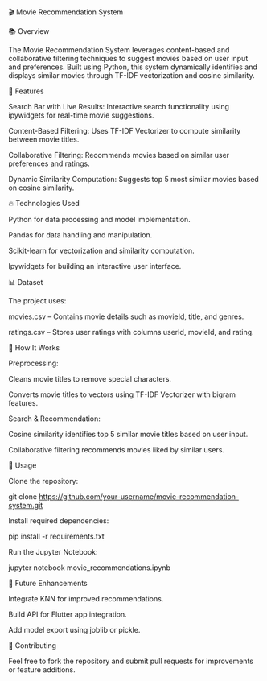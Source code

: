 🎬 Movie Recommendation System

📚 Overview

The Movie Recommendation System leverages content-based and collaborative filtering techniques to suggest movies based on user input and preferences. Built using Python, this system dynamically identifies and displays similar movies through TF-IDF vectorization and cosine similarity.

🚀 Features

Search Bar with Live Results: Interactive search functionality using ipywidgets for real-time movie suggestions.

Content-Based Filtering: Uses TF-IDF Vectorizer to compute similarity between movie titles.

Collaborative Filtering: Recommends movies based on similar user preferences and ratings.

Dynamic Similarity Computation: Suggests top 5 most similar movies based on cosine similarity.

🔥 Technologies Used

Python for data processing and model implementation.

Pandas for data handling and manipulation.

Scikit-learn for vectorization and similarity computation.

Ipywidgets for building an interactive user interface.

📊 Dataset

The project uses:

movies.csv – Contains movie details such as movieId, title, and genres.

ratings.csv – Stores user ratings with columns userId, movieId, and rating.


📝 How It Works

Preprocessing:

Cleans movie titles to remove special characters.

Converts movie titles to vectors using TF-IDF Vectorizer with bigram features.

Search & Recommendation:

Cosine similarity identifies top 5 similar movie titles based on user input.

Collaborative filtering recommends movies liked by similar users.

📡 Usage

Clone the repository:

   git clone https://github.com/your-username/movie-recommendation-system.git

Install required dependencies:

   pip install -r requirements.txt

Run the Jupyter Notebook:

   jupyter notebook movie_recommendations.ipynb

🧠 Future Enhancements

Integrate KNN for improved recommendations.

Build API for Flutter app integration.

Add model export using joblib or pickle.

🤝 Contributing

Feel free to fork the repository and submit pull requests for improvements or feature additions.
